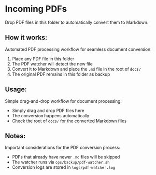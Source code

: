# Incoming PDFs

Drop PDF files in this folder to automatically convert them to Markdown.

## How it works:
Automated PDF processing workflow for seamless document conversion:

1. Place any PDF file in this folder
2. The PDF watcher will detect the new file
3. Convert it to Markdown and place the `.md` file in the root of `docs/`
4. The original PDF remains in this folder as backup

## Usage:
Simple drag-and-drop workflow for document processing:

- Simply drag and drop PDF files here
- The conversion happens automatically
- Check the root of `docs/` for the converted Markdown files

## Notes:
Important considerations for the PDF conversion process:

- PDFs that already have newer `.md` files will be skipped
- The watcher runs via `ops/backup/pdf-watcher.sh`
- Conversion logs are stored in `logs/pdf-watcher.log`

